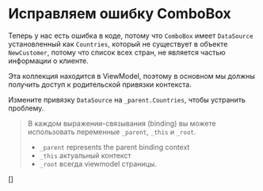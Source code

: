 ﻿Исправляем ошибку ComboBox
================================
Теперь у нас есть ошибка в коде, потому что `ComboBox` имеет `DataSource` установленный как `Countries`, который не существует в объекте `NewCustomer`,
потому что список всех стран, не является частью информации о клиенте.

Эта коллекция находится в ViewModel, поэтому в основном мы должны получить доступ к родительской привязки контекста.

Измените привязку `DataSource` на  `_parent.Countries`, чтобы устранить проблему.

> В каждом выражении-связывания (binding) вы можете использовать переменные `_parent`, `_this` и `_root`. 
> * `_parent` represents the parent binding context
> * `_this` актуальный контекст
> * `_root` всегда viewmodel страницы.

[<DothtmlExercise Initial="samples/CustomerDetailView_Stage11.dothtml"
        Final="samples/CustomerDetailView_Stage12.dothtml"
        DisplayName="CustomerDetailView.dothtml"
        ValidatorId="Lesson3Step11Validator" />]